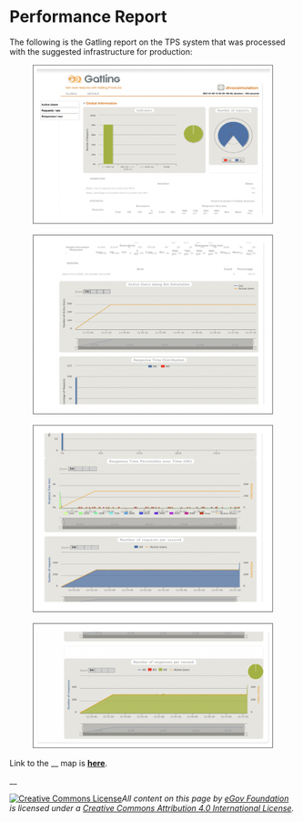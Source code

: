 # Performance Report

The following is the Gatling report on the TPS system that was processed with the suggested infrastructure for production:

<figure><img src="../.gitbook/assets/Screenshot 2022-09-20 at 12.01.05 PM.png" alt=""><figcaption></figcaption></figure>



<figure><img src="../.gitbook/assets/Screenshot 2022-09-20 at 12.01.21 PM.png" alt=""><figcaption></figcaption></figure>



<figure><img src="../.gitbook/assets/Screenshot 2022-09-20 at 12.02.42 PM.png" alt=""><figcaption></figcaption></figure>



<figure><img src="../.gitbook/assets/Screenshot 2022-09-20 at 12.02.57 PM.png" alt=""><figcaption></figcaption></figure>

Link to the __ map is [**here**](installation/setting-up-divoc-in-k8-cluster/how-to-install-divoc.md#suggested-servers-for-ha-setup).&#x20;

__

[![Creative Commons License](https://i.creativecommons.org/l/by/4.0/80x15.png)](http://creativecommons.org/licenses/by/4.0/)_All content on this page by_ [_eGov Foundation_](https://egov.org.in/) _is licensed under a_ [_Creative Commons Attribution 4.0 International License_](http://creativecommons.org/licenses/by/4.0/)_._
